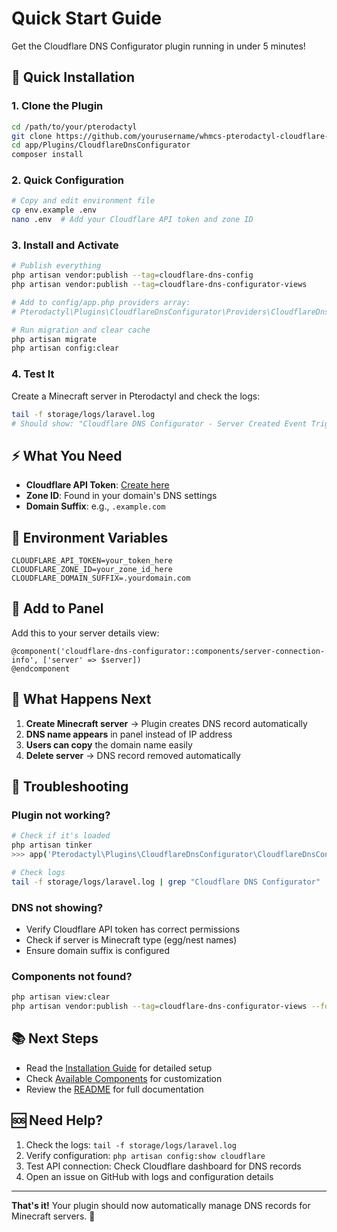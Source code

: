 # Quick Start Guide

Get the Cloudflare DNS Configurator plugin running in under 5 minutes!

## 🚀 Quick Installation

### 1. Clone the Plugin
```bash
cd /path/to/your/pterodactyl
git clone https://github.com/yourusername/whmcs-pterodactyl-cloudflare-dns-configurator.git app/Plugins/CloudflareDnsConfigurator
cd app/Plugins/CloudflareDnsConfigurator
composer install
```

### 2. Quick Configuration
```bash
# Copy and edit environment file
cp env.example .env
nano .env  # Add your Cloudflare API token and zone ID
```

### 3. Install and Activate
```bash
# Publish everything
php artisan vendor:publish --tag=cloudflare-dns-config
php artisan vendor:publish --tag=cloudflare-dns-configurator-views

# Add to config/app.php providers array:
# Pterodactyl\Plugins\CloudflareDnsConfigurator\Providers\CloudflareDnsServiceProvider::class

# Run migration and clear cache
php artisan migrate
php artisan config:clear
```

### 4. Test It
Create a Minecraft server in Pterodactyl and check the logs:
```bash
tail -f storage/logs/laravel.log
# Should show: "Cloudflare DNS Configurator - Server Created Event Triggered"
```

## ⚡ What You Need

- **Cloudflare API Token**: [Create here](https://dash.cloudflare.com/profile/api-tokens)
- **Zone ID**: Found in your domain's DNS settings
- **Domain Suffix**: e.g., `.example.com`

## 🔧 Environment Variables

```env
CLOUDFLARE_API_TOKEN=your_token_here
CLOUDFLARE_ZONE_ID=your_zone_id_here
CLOUDFLARE_DOMAIN_SUFFIX=.yourdomain.com
```

## 📱 Add to Panel

Add this to your server details view:
```blade
@component('cloudflare-dns-configurator::components/server-connection-info', ['server' => $server])
@endcomponent
```

## 🎯 What Happens Next

1. **Create Minecraft server** → Plugin creates DNS record automatically
2. **DNS name appears** in panel instead of IP address
3. **Users can copy** the domain name easily
4. **Delete server** → DNS record removed automatically

## 🐛 Troubleshooting

### Plugin not working?
```bash
# Check if it's loaded
php artisan tinker
>>> app('Pterodactyl\Plugins\CloudflareDnsConfigurator\CloudflareDnsConfiguratorPlugin')

# Check logs
tail -f storage/logs/laravel.log | grep "Cloudflare DNS Configurator"
```

### DNS not showing?
- Verify Cloudflare API token has correct permissions
- Check if server is Minecraft type (egg/nest names)
- Ensure domain suffix is configured

### Components not found?
```bash
php artisan view:clear
php artisan vendor:publish --tag=cloudflare-dns-configurator-views --force
```

## 📚 Next Steps

- Read the [Installation Guide](INSTALLATION.md) for detailed setup
- Check [Available Components](COMPONENTS.md) for customization
- Review the [README](README.md) for full documentation

## 🆘 Need Help?

1. Check the logs: `tail -f storage/logs/laravel.log`
2. Verify configuration: `php artisan config:show cloudflare`
3. Test API connection: Check Cloudflare dashboard for DNS records
4. Open an issue on GitHub with logs and configuration details

---

**That's it!** Your plugin should now automatically manage DNS records for Minecraft servers. 🎉
